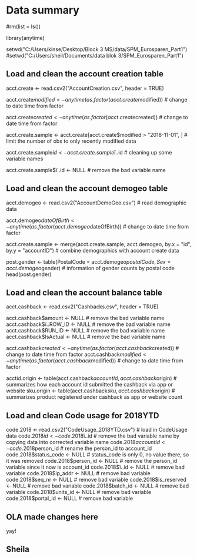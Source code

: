 # Data summary 

#rm(list = ls())

library(anytime)

setwd("C:/Users/kinse/Desktop/Block 3 MS/data/SPM_Eurosparen_Part1")
#setwd("C:/Users/sheil/Documents/data blok 3/SPM_Eurosparen_Part1")
## Load and clean the account creation table ##

acct.create <- read.csv2("AccountCreation.csv", header = TRUE)

acct.create$modified <-
  anytime(as.factor(acct.create$modified)) # change to date time from factor

acct.create$created <-
  anytime(as.factor(acct.create$created)) # change to date time from factor

acct.create.sample <-
  acct.create[acct.create$modified > "2018-11-01", ] # limit the number of obs to only recently modified data

acct.create.sample$id <-
  acct.create.sample$ï..id # cleaning up some variable names

acct.create.sample$ï..id <- NULL # remove the bad variable name

## Load and clean the account demogeo table ##

acct.demogeo <-
  read.csv2("AccountDemoGeo.csv") # read demographic data

acct.demogeo$dateOfBirth <-
  anytime(as.factor(acct.demogeo$dateOfBirth)) # change to date time from factor

acct.create.sample <-
  merge(acct.create.sample,
        acct.demogeo,
        by.x = "id",
        by.y = "accountID") # combine demographics with account create data

post.gender <-
  table(PostalCode = acct.demogeo$postalCode, Sex = acct.demogeo$gender) # information of gender counts by postal code
head(post.gender)
## Load and clean the account balance table ##

acct.cashback <- read.csv2("Cashbacks.csv", header = TRUE)

acct.cashback$amount <- NULL # remove the bad variable name
acct.cashback$ï..ROW_ID <- NULL # remove the bad variable name
acct.cashback$RUN_ID <- NULL # remove the bad variable name
acct.cashback$IsActual <- NULL # remove the bad variable name

acct.cashback$created <-
  anytime(as.factor(acct.cashback$created)) # change to date time from factor
acct.cashback$modified <-
  anytime(as.factor(acct.cashback$modified)) # change to date time from factor

acctid.origin <-
  table(acct.cashback$accountId, acct.cashback$origin) # summarizes how each account id submitted the cashback via app or website
sku.origin <-
  table(acct.cashback$sku, acct.cashback$origin) # summarizes product registered under cashback as app or website count

## Load and clean Code usage for 2018YTD ##

code.2018 <- read.csv2("CodeUsage_2018YTD.csv") # load in CodeUsage data
code.2018$id <- code.2018$ï..id # remove the bad variable name by copying data into corrected variable name
code.2018$accountid <- code.2018$person_id # rename the person_id to account_id
code.2018$status_code <- NULL # status_code is only 0, no value there, so it was removed
code.2018$person_id <- NULL # remove the person_id variable since it now is account_id
code.2018$ï..id <- NULL # remove bad variable
code.2018$ip_addr <- NULL # remove bad variable
code.2018$seq_nr <- NULL # remove bad variable
code.2018$is_reserved <- NULL # remove bad variable
code.2018$batch_id <- NULL # remove bad variable
code.2018$units_id <- NULL # remove bad variable
code.2018$portal_id <- NULL # remove bad variable

## OLA made changes here

yay!



## Sheila

